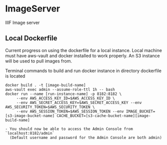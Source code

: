 # ImageServer
IIIF Image server

## Local Dockerfile
Current progress on using the dockerfile for a local instance.
Local machine must have aws-vault and docker installed to work properly.
An S3 instance will be used to pull images from.

Terminal commands to build and run docker instance in directory dockerfile is located
```console
docker build . -t [image-build-name]
aws-vault exec admin --assume-role-ttl 1h -- bash
docker run --name [run-instance-name] -p 8182:8182 \
     --env AWS_ACCESS_KEY_ID=$AWS_ACCESS_KEY_ID \
     --env AWS_SECRET_ACCESS_KEY=$AWS_SECRET_ACCESS_KEY --env AWS_SECURITY_TOKEN=$AWS_SECURITY_TOKEN \
     --env AWS_SESSION_TOKEN=$AWS_SESSION_TOKEN --env IMAGE_BUCKET=[s3-image-bucket-name] CACHE_BUCKET=[s3-cache-bucket-name][image-build-name]

- You should now be able to access the Admin Console from `localhost:8182/admin`
  (Default username and password for the Admin Console are both admin)
